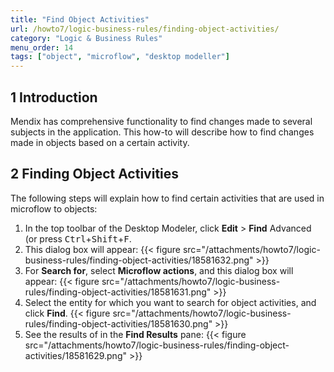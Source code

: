 ```yaml
---
title: "Find Object Activities"
url: /howto7/logic-business-rules/finding-object-activities/
category: "Logic & Business Rules"
menu_order: 14
tags: ["object", "microflow", "desktop modeller"]
---
```


## 1 Introduction

Mendix has comprehensive functionality to find changes made to several subjects in the application. This how-to will describe how to find changes made in objects based on a certain activity.

## 2 Finding Object Activities

The following steps will explain how to find certain activities that are used in microflow to objects:

1.  In the top toolbar of the Desktop Modeler, click **Edit** > **Find** Advanced (or press <kbd>Ctrl</kbd>+<kbd>Shift</kbd>+<kbd>F</kbd>.
2.  This dialog box will appear:
    {{< figure src="/attachments/howto7/logic-business-rules/finding-object-activities/18581632.png" >}}
3.  For **Search for**, select **Microflow actions**, and this dialog box will appear:
    {{< figure src="/attachments/howto7/logic-business-rules/finding-object-activities/18581631.png" >}}
4.  Select the entity for which you want to search for object activities, and click **Find**.
    {{< figure src="/attachments/howto7/logic-business-rules/finding-object-activities/18581630.png" >}}
5.  See the results of in the **Find Results** pane:
    {{< figure src="/attachments/howto7/logic-business-rules/finding-object-activities/18581629.png" >}}

